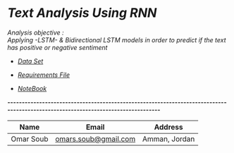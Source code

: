# *Text Analysis Using RNN*

*Analysis objective :*<br>
*Applying -LSTM- & Bidirectional LSTM models in order to predict if the text has positive or negative sentiment*

* [*Data Set*](https://github.com/omars1234/NLP/blob/a252b51ffd4e8346db8b5f4bfbcadaab3533cfe8/IMDB%20Dataset.csv)

* [*Requirements File*](https://github.com/omars1234/NLP/blob/2dd771d6f6d9af30fb35f29b015fc10351ec5ef4/requirements.txt)

* [*NoteBook*](https://github.com/omars1234/NLP/blob/a252b51ffd4e8346db8b5f4bfbcadaab3533cfe8/NLP_2.ipynb)



**---------------------------------------------------------------------------------------------------------------------------------**



|Name|Email|Address|    
|----|-----|-------|     
|Omar Soub|omars.soub@gmail.com|Amman, Jordan|     